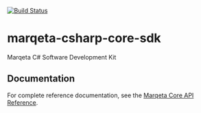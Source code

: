 [![Build Status](https://dev.azure.com/lflanagan/liamflan/_apis/build/status/CapitalOnTap.marqeta-csharp-core-sdk?branchName=master)](https://dev.azure.com/lflanagan/liamflan/_build/latest?definitionId=4&branchName=master)

# marqeta-csharp-core-sdk

Marqeta C# Software Development Kit

## Documentation

For complete reference documentation, see the [Marqeta Core API Reference](https://www.marqeta.com/api/docs/WYDH6igAAL8FnF21/api-introduction).
